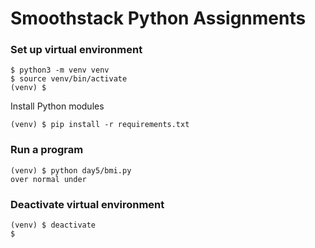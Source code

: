 # Smoothstack Python Assignments

### Set up virtual environment

```shell
$ python3 -m venv venv
$ source venv/bin/activate
(venv) $
```

Install Python modules

```shell
(venv) $ pip install -r requirements.txt
```

### Run a program

```shell
(venv) $ python day5/bmi.py
over normal under 
```

### Deactivate virtual environment

```shell
(venv) $ deactivate
$
```